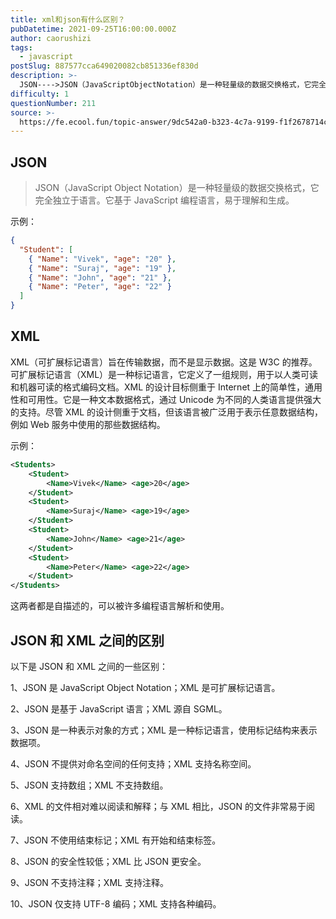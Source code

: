 ```yaml
---
title: xml和json有什么区别？
pubDatetime: 2021-09-25T16:00:00.000Z
author: caorushizi
tags:
  - javascript
postSlug: 887577cca649020082cb851336ef830d
description: >-
  JSON---->JSON（JavaScriptObjectNotation）是一种轻量级的数据交换格式，它完全独立于语言。它基于JavaScript编程语言，易于理解和生成。示例：```json{"
difficulty: 1
questionNumber: 211
source: >-
  https://fe.ecool.fun/topic-answer/9dc542a0-b323-4c7a-9199-f1f2678714cf?orderBy=updateTime&order=desc&tagId=10
---
```


## JSON

> JSON（JavaScript Object Notation）是一种轻量级的数据交换格式，它完全独立于语言。它基于 JavaScript 编程语言，易于理解和生成。

示例：

```json
{
  "Student": [
    { "Name": "Vivek", "age": "20" },
    { "Name": "Suraj", "age": "19" },
    { "Name": "John", "age": "21" },
    { "Name": "Peter", "age": "22" }
  ]
}
```

## XML

XML（可扩展标记语言）旨在传输数据，而不是显示数据。这是 W3C 的推荐。可扩展标记语言（XML）是一种标记语言，它定义了一组规则，用于以人类可读和机器可读的格式编码文档。XML 的设计目标侧重于 Internet 上的简单性，通用性和可用性。它是一种文本数据格式，通过 Unicode 为不同的人类语言提供强大的支持。尽管 XML 的设计侧重于文档，但该语言被广泛用于表示任意数据结构，例如 Web 服务中使用的那些数据结构。

示例：

```xml
<Students>
    <Student>
        <Name>Vivek</Name> <age>20</age>
    </Student>
    <Student>
        <Name>Suraj</Name> <age>19</age>
    </Student>
    <Student>
        <Name>John</Name> <age>21</age>
    </Student>
    <Student>
        <Name>Peter</Name> <age>22</age>
    </Student>
</Students>
```

这两者都是自描述的，可以被许多编程语言解析和使用。

## JSON 和 XML 之间的区别

以下是 JSON 和 XML 之间的一些区别：

1、JSON 是 JavaScript Object Notation；XML 是可扩展标记语言。

2、JSON 是基于 JavaScript 语言；XML 源自 SGML。

3、JSON 是一种表示对象的方式；XML 是一种标记语言，使用标记结构来表示数据项。

4、JSON 不提供对命名空间的任何支持；XML 支持名称空间。

5、JSON 支持数组；XML 不支持数组。

6、XML 的文件相对难以阅读和解释；与 XML 相比，JSON 的文件非常易于阅读。

7、JSON 不使用结束标记；XML 有开始和结束标签。

8、JSON 的安全性较低；XML 比 JSON 更安全。

9、JSON 不支持注释；XML 支持注释。

10、JSON 仅支持 UTF-8 编码；XML 支持各种编码。

